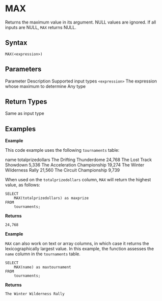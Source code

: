 # [](#max)MAX

Returns the maximum value in its argument. NULL values are ignored. If all inputs are NULL, `MAX` returns NULL.

## [](#syntax)Syntax

```
MAX(<expression>)
```

## [](#parameters)Parameters

Parameter Description Supported input types `<expression>` The expression whose maximum to determine Any type

## [](#return-types)Return Types

Same as input type

## [](#examples)Examples

**Example**

This code example uses the following `tournaments` table:

name totalprizedollars The Drifting Thunderdome 24,768 The Lost Track Showdown 5,336 The Acceleration Championship 19,274 The Winter Wilderness Rally 21,560 The Circuit Championship 9,739

When used on the `totalprizedollars` column, `MAX` will return the highest value, as follows:

```
SELECT
	MAX(totalprizedollars) as maxprize
FROM
	tournaments;
```

**Returns**

`24,768`

**Example**

`MAX` can also work on text or array columns, in which case it returns the lexicographically largest value. In this example, the function assesses the `name` column in the `tournaments` table.

```
SELECT
	MAX(name) as maxtournament
FROM
	tournaments;
```

**Returns**

`The Winter Wilderness Rally`